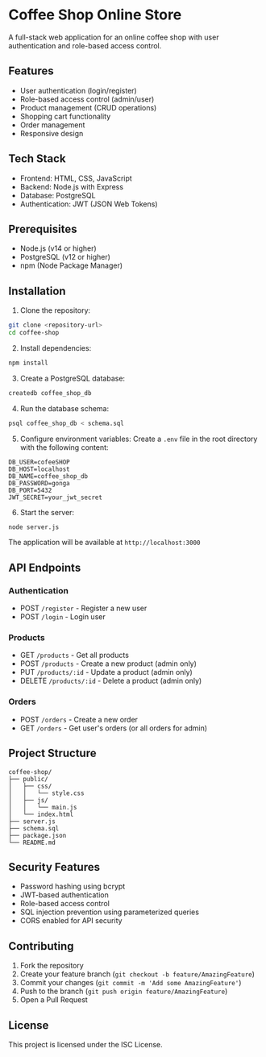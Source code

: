 # Coffee Shop Online Store

A full-stack web application for an online coffee shop with user authentication and role-based access control.

## Features

- User authentication (login/register)
- Role-based access control (admin/user)
- Product management (CRUD operations)
- Shopping cart functionality
- Order management
- Responsive design

## Tech Stack

- Frontend: HTML, CSS, JavaScript
- Backend: Node.js with Express
- Database: PostgreSQL
- Authentication: JWT (JSON Web Tokens)

## Prerequisites

- Node.js (v14 or higher)
- PostgreSQL (v12 or higher)
- npm (Node Package Manager)

## Installation

1. Clone the repository:
```bash
git clone <repository-url>
cd coffee-shop
```

2. Install dependencies:
```bash
npm install
```

3. Create a PostgreSQL database:
```bash
createdb coffee_shop_db
```

4. Run the database schema:
```bash
psql coffee_shop_db < schema.sql
```

5. Configure environment variables:
Create a `.env` file in the root directory with the following content:
```
DB_USER=cofeeSHOP
DB_HOST=localhost
DB_NAME=coffee_shop_db
DB_PASSWORD=gonga
DB_PORT=5432
JWT_SECRET=your_jwt_secret
```

6. Start the server:
```bash
node server.js
```

The application will be available at `http://localhost:3000`

## API Endpoints

### Authentication
- POST `/register` - Register a new user
- POST `/login` - Login user

### Products
- GET `/products` - Get all products
- POST `/products` - Create a new product (admin only)
- PUT `/products/:id` - Update a product (admin only)
- DELETE `/products/:id` - Delete a product (admin only)

### Orders
- POST `/orders` - Create a new order
- GET `/orders` - Get user's orders (or all orders for admin)

## Project Structure

```
coffee-shop/
├── public/
│   ├── css/
│   │   └── style.css
│   ├── js/
│   │   └── main.js
│   └── index.html
├── server.js
├── schema.sql
├── package.json
└── README.md
```

## Security Features

- Password hashing using bcrypt
- JWT-based authentication
- Role-based access control
- SQL injection prevention using parameterized queries
- CORS enabled for API security

## Contributing

1. Fork the repository
2. Create your feature branch (`git checkout -b feature/AmazingFeature`)
3. Commit your changes (`git commit -m 'Add some AmazingFeature'`)
4. Push to the branch (`git push origin feature/AmazingFeature`)
5. Open a Pull Request

## License

This project is licensed under the ISC License.